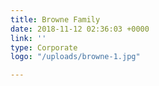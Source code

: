 ```yaml
---
title: Browne Family
date: 2018-11-12 02:36:03 +0000
link: ''
type: Corporate
logo: "/uploads/browne-1.jpg"

---
```

